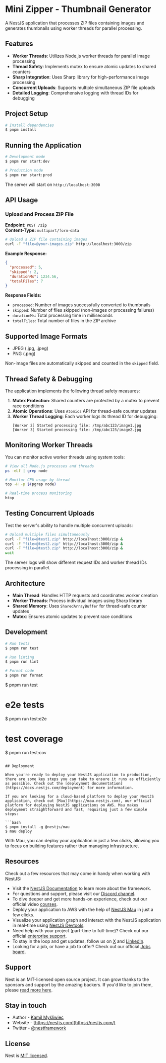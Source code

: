 # Mini Zipper - Thumbnail Generator

A NestJS application that processes ZIP files containing images and generates thumbnails using worker threads for parallel processing.

## Features

- **Worker Threads**: Utilizes Node.js worker threads for parallel image processing
- **Thread Safety**: Implements mutex to ensure atomic updates to shared counters
- **Sharp Integration**: Uses Sharp library for high-performance image processing
- **Concurrent Uploads**: Supports multiple simultaneous ZIP file uploads
- **Detailed Logging**: Comprehensive logging with thread IDs for debugging

## Project Setup

```bash
# Install dependencies
$ pnpm install
```

## Running the Application

```bash
# Development mode
$ pnpm run start:dev

# Production mode
$ pnpm run start:prod
```

The server will start on `http://localhost:3000`

## API Usage

### Upload and Process ZIP File

**Endpoint:** `POST /zip`  
**Content-Type:** `multipart/form-data`

```bash
# Upload a ZIP file containing images
curl -F "file=@your-images.zip" http://localhost:3000/zip
```

**Example Response:**

```json
{
  "processed": 5,
  "skipped": 2,
  "durationMs": 1234.56,
  "totalFiles": 7
}
```

**Response Fields:**

- `processed`: Number of images successfully converted to thumbnails
- `skipped`: Number of files skipped (non-images or processing failures)
- `durationMs`: Total processing time in milliseconds
- `totalFiles`: Total number of files in the ZIP archive

## Supported Image Formats

- JPEG (.jpg, .jpeg)
- PNG (.png)

Non-image files are automatically skipped and counted in the `skipped` field.

## Thread Safety & Debugging

The application implements the following thread safety measures:

1. **Mutex Protection**: Shared counters are protected by a mutex to prevent race conditions
2. **Atomic Operations**: Uses `Atomics` API for thread-safe counter updates
3. **Worker Thread Logging**: Each worker logs its thread ID for debugging:
   ```
   [Worker 2] Started processing file: /tmp/abc123/image1.jpg
   [Worker 3] Started processing file: /tmp/abc123/image2.jpg
   ```

## Monitoring Worker Threads

You can monitor active worker threads using system tools:

```bash
# View all Node.js processes and threads
ps -eLf | grep node

# Monitor CPU usage by thread
top -H -p $(pgrep node)

# Real-time process monitoring
htop
```

## Testing Concurrent Uploads

Test the server's ability to handle multiple concurrent uploads:

```bash
# Upload multiple files simultaneously
curl -F "file=@test1.zip" http://localhost:3000/zip &
curl -F "file=@test2.zip" http://localhost:3000/zip &
curl -F "file=@test3.zip" http://localhost:3000/zip &
wait
```

The server logs will show different request IDs and worker thread IDs processing in parallel.

## Architecture

- **Main Thread**: Handles HTTP requests and coordinates worker creation
- **Worker Threads**: Process individual images using Sharp library
- **Shared Memory**: Uses `SharedArrayBuffer` for thread-safe counter updates
- **Mutex**: Ensures atomic updates to prevent race conditions

## Development

```bash
# Run tests
$ pnpm run test

# Run linting
$ pnpm run lint

# Format code
$ pnpm run format
```

$ pnpm run test

# e2e tests

$ pnpm run test:e2e

# test coverage

$ pnpm run test:cov

````

## Deployment

When you're ready to deploy your NestJS application to production, there are some key steps you can take to ensure it runs as efficiently as possible. Check out the [deployment documentation](https://docs.nestjs.com/deployment) for more information.

If you are looking for a cloud-based platform to deploy your NestJS application, check out [Mau](https://mau.nestjs.com), our official platform for deploying NestJS applications on AWS. Mau makes deployment straightforward and fast, requiring just a few simple steps:

```bash
$ pnpm install -g @nestjs/mau
$ mau deploy
````

With Mau, you can deploy your application in just a few clicks, allowing you to focus on building features rather than managing infrastructure.

## Resources

Check out a few resources that may come in handy when working with NestJS:

- Visit the [NestJS Documentation](https://docs.nestjs.com) to learn more about the framework.
- For questions and support, please visit our [Discord channel](https://discord.gg/G7Qnnhy).
- To dive deeper and get more hands-on experience, check out our official video [courses](https://courses.nestjs.com/).
- Deploy your application to AWS with the help of [NestJS Mau](https://mau.nestjs.com) in just a few clicks.
- Visualize your application graph and interact with the NestJS application in real-time using [NestJS Devtools](https://devtools.nestjs.com).
- Need help with your project (part-time to full-time)? Check out our official [enterprise support](https://enterprise.nestjs.com).
- To stay in the loop and get updates, follow us on [X](https://x.com/nestframework) and [LinkedIn](https://linkedin.com/company/nestjs).
- Looking for a job, or have a job to offer? Check out our official [Jobs board](https://jobs.nestjs.com).

## Support

Nest is an MIT-licensed open source project. It can grow thanks to the sponsors and support by the amazing backers. If you'd like to join them, please [read more here](https://docs.nestjs.com/support).

## Stay in touch

- Author - [Kamil Myśliwiec](https://twitter.com/kammysliwiec)
- Website - [https://nestjs.com](https://nestjs.com/)
- Twitter - [@nestframework](https://twitter.com/nestframework)

## License

Nest is [MIT licensed](https://github.com/nestjs/nest/blob/master/LICENSE).
